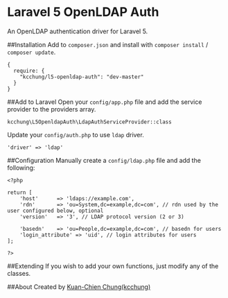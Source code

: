 # Laravel 5 OpenLDAP Auth
An OpenLDAP authentication driver for Laravel 5.

##Installation
Add to `composer.json` and install with `composer install` / `composer update`.
```
{
  require: {
    "kcchung/l5-openldap-auth": "dev-master"
  }
}
```

##Add to Laravel
Open your `config/app.php` file and add the service provider to the providers array.
```
kcchung\L5OpenldapAuth\LdapAuthServiceProvider::class
```
Update your `config/auth.php` to use `ldap` driver.
```
'driver' => 'ldap'
```

##Configuration
Manually create a `config/ldap.php` file and add the following:
```
<?php

return [
    'host'      => 'ldaps://example.com',
    'rdn'       => 'ou=System,dc=example,dc=com', // rdn used by the user configured below, optional
    'version'   => '3', // LDAP protocol version (2 or 3)
    
    'basedn'    => 'ou=People,dc=example,dc=com', // basedn for users
    'login_attribute' => 'uid', // login attributes for users
];

?>
```

##Extending
If you wish to add your own functions, just modify any of the classes.

##About
Created by [Kuan-Chien Chung(kcchung)](http://jaychung.tw)
